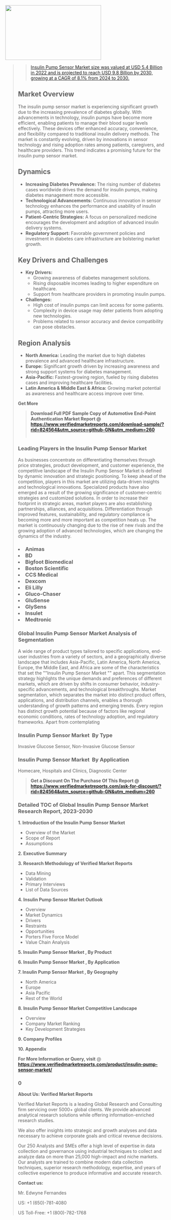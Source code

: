 <img src="https://ffe5etoiles.com/wp-content/uploads/2024/12/MST1-300x171.png" alt="" width="300" height="171" class="alignnone size-medium wp-image-20088" /><blockquote id="" class=""><a href="https://www.verifiedmarketreports.com/download-sample/?rid=870216&utm_source=github-GN&utm_medium=260" target="_blank"><blockquote id="" class=""><a href="https://www.verifiedmarketreports.com/download-sample/?rid=824564&utm_source=github-GN&utm_medium=260" target="_blank">Insulin Pump Sensor Market size was valued at USD 5.4 Billion in 2022 and is projected to reach USD 9.8 Billion by 2030, growing at a CAGR of 8.1% from 2024 to 2030.</a></blockquote><p><h2>Market Overview</h2><p>The insulin pump sensor market is experiencing significant growth due to the increasing prevalence of diabetes globally. With advancements in technology, insulin pumps have become more efficient, enabling patients to manage their blood sugar levels effectively. These devices offer enhanced accuracy, convenience, and flexibility compared to traditional insulin delivery methods. The market is constantly evolving, driven by innovations in sensor technology and rising adoption rates among patients, caregivers, and healthcare providers. This trend indicates a promising future for the insulin pump sensor market.</p><h2>Dynamics</h2><ul><li><strong>Increasing Diabetes Prevalence:</strong> The rising number of diabetes cases worldwide drives the demand for insulin pumps, making diabetes management more accessible.</li><li><strong>Technological Advancements:</strong> Continuous innovation in sensor technology enhances the performance and usability of insulin pumps, attracting more users.</li><li><strong>Patient-Centric Strategies:</strong> A focus on personalized medicine encourages the development and adoption of advanced insulin delivery systems.</li><li><strong>Regulatory Support:</strong> Favorable government policies and investment in diabetes care infrastructure are bolstering market growth.</li></ul><h2>Key Drivers and Challenges</h2><ul><li><strong>Key Drivers:</strong> <ul> <li>Growing awareness of diabetes management solutions.</li> <li>Rising disposable incomes leading to higher expenditure on healthcare.</li> <li>Support from healthcare providers in promoting insulin pumps.</li> </ul></li><li><strong>Challenges:</strong> <ul> <li>High cost of insulin pumps can limit access for some patients.</li> <li>Complexity in device usage may deter patients from adopting new technologies.</li> <li>Problems related to sensor accuracy and device compatibility can pose obstacles.</li> </ul></li></ul><h2>Region Analysis</h2><ul><li><strong>North America:</strong> Leading the market due to high diabetes prevalence and advanced healthcare infrastructure.</li><li><strong>Europe:</strong> Significant growth driven by increasing awareness and strong support systems for diabetes management.</li><li><strong>Asia-Pacific:</strong> Fastest-growing region, fueled by rising diabetes cases and improving healthcare facilities.</li><li><strong>Latin America & Middle East & Africa:</strong> Growing market potential as awareness and healthcare access improve over time.</li></ul><p><strong>Get More</strong></p></p><blockquote id="" class=""><strong>Download Full PDF Sample Copy of Automotive End-Point Authentication Market Report @ <a href="https://www.verifiedmarketreports.com/download-sample/?rid=824564&utm_source=github-GN&utm_medium=260" target="_blank">https://www.verifiedmarketreports.com/download-sample/?rid=824564&utm_source=github-GN&utm_medium=260</a></strong><br /><br /></blockquote><h3 id="" class="">Leading Players in the&nbsp;Insulin Pump Sensor Market </h3><p>As businesses concentrate on differentiating themselves through price strategies, product development, and customer experience, the competitive landscape of the Insulin Pump Sensor Market is defined by dynamic innovation and strategic positioning. To keep ahead of the competition, players in this market are utilizing data-driven insights and technological innovations. Specialized products have also emerged as a result of the growing significance of customer-centric strategies and customized solutions. In order to increase their footprint in strategic areas, market players are also establishing partnerships, alliances, and acquisitions. Differentiation through improved features, sustainability, and regulatory compliance is becoming more and more important as competition heats up. The market is continuously changing due to the rise of new rivals and the growing adoption of advanced technologies, which are changing the dynamics of the industry.</p><h3 class=""><li>Animas</li><li> BD</li><li> Bigfoot Biomedical</li><li> Boston Scientific</li><li> CCS Medical</li><li> Dexcom</li><li> Eli Lilly</li><li> Gluco-Chaser</li><li> GluSense</li><li> GlySens</li><li> Insulet</li><li> Medtronic</h3><h3 id="" class="">Global&nbsp;Insulin Pump Sensor Market Analysis of Segmentation</h3><p id="" class="">A wide range of product types tailored to specific applications, end-user industries from a variety of sectors, and a geographically diverse landscape that includes Asia-Pacific, Latin America, North America, Europe, the Middle East, and Africa are some of the characteristics that set the ""Insulin Pump Sensor Market "" apart. This segmentation strategy highlights the unique demands and preferences of different markets, which are driven by shifts in consumer behavior, industry-specific advancements, and technological breakthroughs. Market segmentation, which separates the market into distinct product offers, applications, and distribution channels, enables a thorough understanding of growth patterns and emerging trends. Every region has distinct growth potential because of factors like regional economic conditions, rates of technology adoption, and regulatory frameworks. Apart from contemplating</p><h3 id="" class="">Insulin Pump Sensor Market &nbsp;By Type</h3><p>Invasive Glucose Sensor, Non-Invasive Glucose Sensor</p><h3 id="" class="">Insulin Pump Sensor Market &nbsp;By Application</h3><p class="">Homecare, Hospitals and Clinics, Diagnostic Center</p><blockquote id="" class=""><strong>Get a Discount On The Purchase Of This Report @ <a href="https://www.verifiedmarketreports.com/download-sample/?rid=824564&utm_source=github-GN&utm_medium=260" target="_blank">https://www.verifiedmarketreports.com/ask-for-discount/?rid=824564&utm_source=github-GN&utm_medium=260</a></strong></blockquote><h3 id="" class="">Detailed TOC of Global Insulin Pump Sensor Market Research Report, 2023-2030</h3><p id="" class=""><strong>1. Introduction of the Insulin Pump Sensor Market </strong></p><ul><li>Overview of the Market</li><li>Scope of Report</li><li>Assumptions</li></ul><p id="" class=""><strong>2. Executive Summary</strong></p><p id="" class=""><strong>3. Research Methodology of Verified Market Reports</strong></p><ul><li>Data Mining</li><li>Validation</li><li>Primary Interviews</li><li>List of Data Sources</li></ul><p id="" class=""><strong>4. Insulin Pump Sensor Market Outlook</strong></p><ul><li>Overview</li><li>Market Dynamics</li><li>Drivers</li><li>Restraints</li><li>Opportunities</li><li>Porters Five Force Model</li><li>Value Chain Analysis</li></ul><p id="" class=""><strong>5. Insulin Pump Sensor Market , By Product</strong></p><p id="" class=""><strong>6. Insulin Pump Sensor Market , By Application</strong></p><p id="" class=""><strong>7. Insulin Pump Sensor Market , By Geography</strong></p><ul><li>North America</li><li>Europe</li><li>Asia Pacific</li><li>Rest of the World</li></ul><p id="" class=""><strong>8. Insulin Pump Sensor Market Competitive Landscape</strong></p><ul><li>Overview</li><li>Company Market Ranking</li><li>Key Development Strategies</li></ul><p id="" class=""><strong>9. Company Profiles</strong></p><p id="" class=""><strong>10. Appendix</strong></p><p><strong>For More Information or Query, visit</strong>&nbsp;@ <strong><a href="https://www.verifiedmarketreports.com/product/insulin-pump-sensor-market/" target="_blank">https://www.verifiedmarketreports.com/product/insulin-pump-sensor-market/</a></strong></p><h3 id="" class="">0</h3><p id="" class=""><strong>About Us: Verified Market Reports</strong></p><p id="" class="">Verified Market Reports is a leading Global Research and Consulting firm servicing over 5000+ global clients. We provide advanced analytical research solutions while offering information-enriched research studies.</p><p id="" class="">We also offer insights into strategic and growth analyses and data necessary to achieve corporate goals and critical revenue decisions.</p><p id="" class="">Our 250 Analysts and SMEs offer a high level of expertise in data collection and governance using industrial techniques to collect and analyze data on more than 25,000 high-impact and niche markets. Our analysts are trained to combine modern data collection techniques, superior research methodology, expertise, and years of collective experience to produce informative and accurate research.</p><p id="" class=""><strong>Contact us:</strong></p><p id="" class="">Mr. Edwyne Fernandes</p><p id="" class="">US: +1 (650)-781-4080</p><p id="" class="">US Toll-Free: +1 (800)-782-1768</p>
